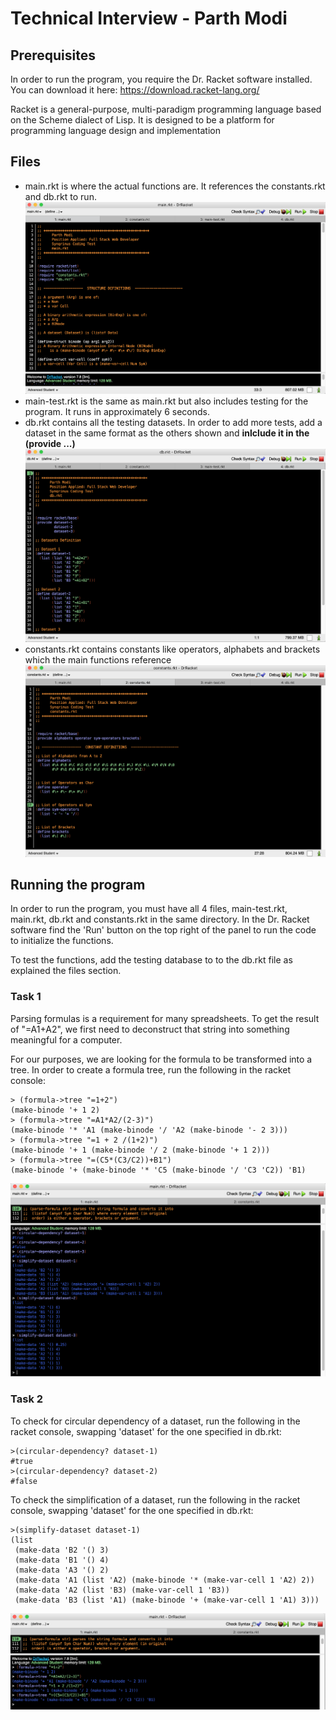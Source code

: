 # Technical Interview - Parth Modi

## Prerequisites
In order to run the program, you require the Dr. Racket software installed. 
You can download it here: https://download.racket-lang.org/

 Racket is a general-purpose, multi-paradigm programming language based on the Scheme dialect of Lisp. It is designed to be a platform for programming language design and implementation

## Files 
* main.rkt is where the actual functions are. It references the constants.rkt and db.rkt to run.
![alt text](https://github.com/parthmodi152/Synqrinus-Coding-Test/blob/master/screenshots/main.png?raw=true)
* main-test.rkt is the same as main.rkt but also includes testing for the program. It runs in approximately 6 seconds.
* db.rkt contains all the testing datasets. In order to add more tests, add a dataset in the same format as the others shown and **inlclude it in the (provide ...)**
![alt text](https://github.com/parthmodi152/Synqrinus-Coding-Test/blob/master/screenshots/db.png?raw=true)
* constants.rkt contains constants like operators, alphabets and brackets which the main functions reference
![alt text](https://github.com/parthmodi152/Synqrinus-Coding-Test/blob/master/screenshots/constants.png?raw=true)

## Running the program
In order to run the program, you must have all 4 files, main-test.rkt, main.rkt, db.rkt and constants.rkt in the same directory.
In the Dr. Racket software find the 'Run' button on the top right of the panel to run the code to initialize the functions.

To test the functions, add the testing database to to the db.rkt file as explained the files section. 

### Task 1
Parsing formulas is a requirement for many spreadsheets. To get the result of "=A1+A2", we first need to deconstruct that string into something meaningful for a computer.

 For our purposes, we are looking for the formula to be transformed into a tree. In order to create a formula tree, run the following in the racket console:
```
> (formula->tree "=1+2")
(make-binode '+ 1 2) 
> (formula->tree "=A1*A2/(2-3)") 
(make-binode '* 'A1 (make-binode '/ 'A2 (make-binode '- 2 3))) 
> (formula->tree "=1 + 2 /(1+2)") 
(make-binode '+ 1 (make-binode '/ 2 (make-binode '+ 1 2))) 
> (formula->tree "=(C5*(C3/C2))+B1") 
(make-binode '+ (make-binode '* 'C5 (make-binode '/ 'C3 'C2)) 'B1)
```
![alt text](https://github.com/parthmodi152/Synqrinus-Coding-Test/blob/master/screenshots/Task1-Console.png?raw=true)
### Task 2
To check for circular dependency of a dataset, run the following in the racket console, swapping 'dataset' for the one specified in db.rkt:
``` 
>(circular-dependency? dataset-1)
#true
>(circular-dependency? dataset-2)
#false
```
To check the simplification of a dataset, run the following in the racket console, swapping 'dataset' for the one specified in db.rkt:
```
>(simplify-dataset dataset-1)
(list
 (make-data 'B2 '() 3)
 (make-data 'B1 '() 4)
 (make-data 'A3 '() 2)
 (make-data 'A1 (list 'A2) (make-binode '* (make-var-cell 1 'A2) 2))
 (make-data 'A2 (list 'B3) (make-var-cell 1 'B3))
 (make-data 'B3 (list 'A1) (make-binode '+ (make-var-cell 1 'A1) 3)))
 ``` 
![alt text](https://github.com/parthmodi152/Synqrinus-Coding-Test/blob/master/screenshots/Task2-Console.png?raw=true)




